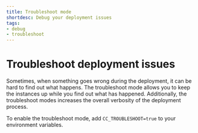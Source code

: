 ```yaml
---
title: Troubleshoot mode
shortdesc: Debug your deployment issues
tags:
- debug
- troubleshoot
---
```


# Troubleshoot deployment issues

Sometimes, when something goes wrong during the deployment, it can be hard to find out what happens.
The troubleshoot mode allows you to keep the instances up while you find out what has happened.
Additionally, the troubleshoot modes increases the overall verbosity of the deployment process.

To enable the troubleshoot mode, add `CC_TROUBLESHOOT=true` to your environment variables.
